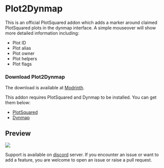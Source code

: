 # Plot2Dynmap
This is an official PlotSquared addon which adds a marker around claimed PlotSquared plots in the dynmap interface. A simple mouseover will show more detailed information including:
- Plot ID
- Plot alias
- Plot owner
- Plot helpers
- Plot flags

### Download Plot2Dynmap

The download is available at [Modrinth](https://modrinth.com/plugin/plot2dynmap).

This addon requires PlotSquared and Dynmap to be installed. You can get them below:

- [PlotSquared](https://www.spigotmc.org/resources/77506/)
- [Dynmap](https://modrinth.com/plugin/dynmap)

## Preview

![](http://i.imgur.com/RbOwCuY.png)

Support is available on [discord](https://discord.gg/intellectualsites) server. If you encounter an issue or want to add a feature,
you are welcome to open an issue or raise a pull request.
